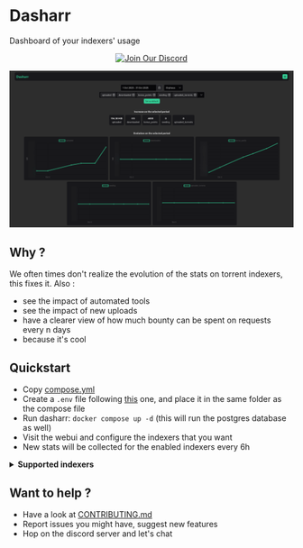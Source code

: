 # Dasharr
Dashboard of your indexers' usage

<p align="center">
  <a href="https://discord.gg/4vd7qAaFwX">
    <img src="https://img.shields.io/badge/Discord-Chat-5865F2?logo=discord&logoColor=white" alt="Join Our Discord">
  </a>
</p>

![header](media/preview.png)

## Why ?

We often times don't realize the evolution of the stats on torrent indexers, this fixes it. Also :

- see the impact of automated tools
- see the impact of new uploads
- have a clearer view of how much bounty can be spent on requests every n days
- because it's cool

## Quickstart

- Copy [compose.yml](./compose.yml)
- Create a `.env` file following [this](./backend/.env.example) one, and place it in the same folder as the compose file
- Run dasharr: `docker compose up -d` (this will run the postgres database as well)
- Visit the webui and configure the indexers that you want
- New stats will be collected for the enabled indexers every 6h

<details> <summary> <b> Supported indexers </b> </summary>

* AB
* ANT
* ATH
* BLU
* BTN
* GGn
* LST
* OPS
* PhoenixProject
* RED

</details>

## Want to help ?

- Have a look at [CONTRIBUTING.md](./CONTRIBUTING.md)
- Report issues you might have, suggest new features
- Hop on the discord server and let's chat
